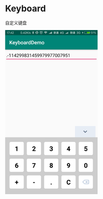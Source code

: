 # Keyboard
自定义键盘
<div class='row'>
        <img src='https://github.com/1067899750/Keyboard/blob/master/image/img.png' width="300px"/>
</div>
